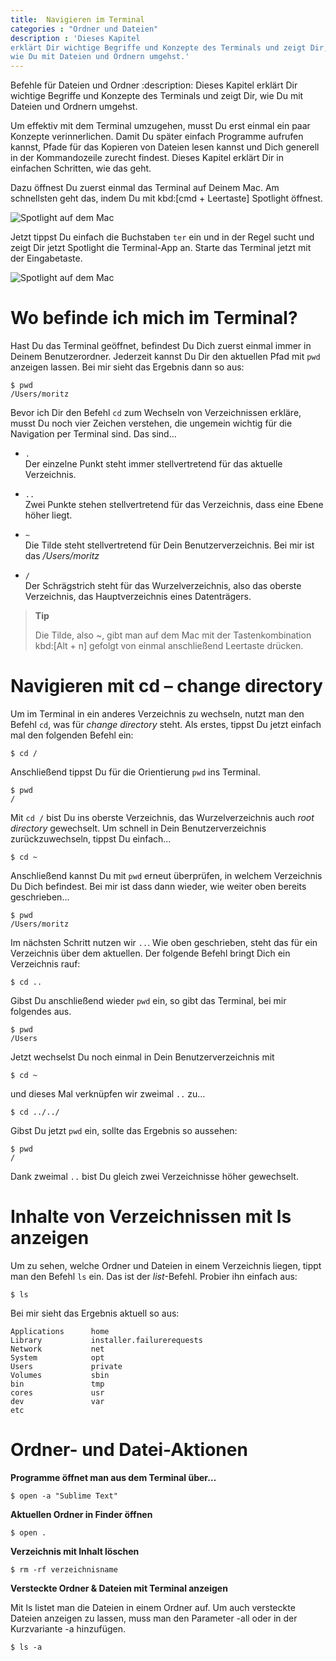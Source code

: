 ```yaml
---
title:  Navigieren im Terminal
categories : "Ordner und Dateien"
description : 'Dieses Kapitel
erklärt Dir wichtige Begriffe und Konzepte des Terminals und zeigt Dir,
wie Du mit Dateien und Ordnern umgehst.'
---
```

Befehle für Dateien und Ordner :description: Dieses Kapitel erklärt Dir
wichtige Begriffe und Konzepte des Terminals und zeigt Dir, wie Du mit
Dateien und Ordnern umgehst.

Um effektiv mit dem Terminal umzugehen, musst Du erst einmal ein paar
Konzepte verinnerlichen. Damit Du später einfach Programme aufrufen
kannst, Pfade für das Kopieren von Dateien lesen kannst und Dich
generell in der Kommandozeile zurecht findest. Dieses Kapitel erklärt
Dir in einfachen Schritten, wie das geht.

Dazu öffnest Du zuerst einmal das Terminal auf Deinem Mac. Am
schnellsten geht das, indem Du mit kbd:\[cmd + Leertaste\] Spotlight
öffnest.

![Spotlight auf dem Mac](../images/terminal-spotlight-1.png)

Jetzt tippst Du einfach die Buchstaben `ter` ein und in der Regel sucht
und zeigt Dir jetzt Spotlight die Terminal-App an. Starte das Terminal
jetzt mit der Eingabetaste.

![Spotlight auf dem Mac](../images/terminal-spotlight-2.png)

# Wo befinde ich mich im Terminal?

Hast Du das Terminal geöffnet, befindest Du Dich zuerst einmal immer in
Deinem Benutzerordner. Jederzeit kannst Du Dir den aktuellen Pfad mit
`pwd` anzeigen lassen. Bei mir sieht das Ergebnis dann so aus:

    $ pwd
    /Users/moritz

Bevor ich Dir den Befehl `cd` zum Wechseln von Verzeichnissen erkläre,
musst Du noch vier Zeichen verstehen, die ungemein wichtig für die
Navigation per Terminal sind. Das sind…

  - `.`  
    Der einzelne Punkt steht immer stellvertretend für das aktuelle
    Verzeichnis.

  - `..`  
    Zwei Punkte stehen stellvertretend für das Verzeichnis, dass eine
    Ebene höher liegt.

  - `~`  
    Die Tilde steht stellvertretend für Dein Benutzerverzeichnis. Bei
    mir ist das */Users/moritz*

  - `/`  
    Der Schrägstrich steht für das Wurzelverzeichnis, also das oberste
    Verzeichnis, das Hauptverzeichnis eines Datenträgers.

> **Tip**
> 
> Die Tilde, also \~, gibt man auf dem Mac mit der Tastenkombination
> kbd:\[Alt + n\] gefolgt von einmal anschließend Leertaste drücken.

# Navigieren mit cd – change directory

Um im Terminal in ein anderes Verzeichnis zu wechseln, nutzt man den
Befehl `cd`, was für *change directory* steht. Als erstes, tippst Du
jetzt einfach mal den folgenden Befehl ein:

    $ cd /

Anschließend tippst Du für die Orientierung `pwd` ins Terminal.

    $ pwd
    /

Mit `cd /` bist Du ins oberste Verzeichnis, das Wurzelverzeichnis auch
*root directory* gewechselt. Um schnell in Dein Benutzerverzeichnis
zurückzuwechseln, tippst Du einfach…

    $ cd ~

Anschließend kannst Du mit `pwd` erneut überprüfen, in welchem
Verzeichnis Du Dich befindest. Bei mir ist dass dann wieder, wie weiter
oben bereits geschrieben…

    $ pwd
    /Users/moritz

Im nächsten Schritt nutzen wir `..`. Wie oben geschrieben, steht das für
ein Verzeichnis über dem aktuellen. Der folgende Befehl bringt Dich ein
Verzeichnis rauf:

    $ cd ..

Gibst Du anschließend wieder `pwd` ein, so gibt das Terminal, bei mir
folgendes aus.

    $ pwd
    /Users

Jetzt wechselst Du noch einmal in Dein Benutzerverzeichnis mit

    $ cd ~

und dieses Mal verknüpfen wir zweimal `..` zu…

    $ cd ../../

Gibst Du jetzt `pwd` ein, sollte das Ergebnis so aussehen:

    $ pwd
    /

Dank zweimal `..` bist Du gleich zwei Verzeichnisse höher gewechselt.

# Inhalte von Verzeichnissen mit ls anzeigen

Um zu sehen, welche Ordner und Dateien in einem Verzeichnis liegen,
tippt man den Befehl `ls` ein. Das ist der *list*-Befehl. Probier ihn
einfach aus:

    $ ls

Bei mir sieht das Ergebnis aktuell so aus:

    Applications      home
    Library           installer.failurerequests
    Network           net
    System            opt
    Users             private
    Volumes           sbin
    bin               tmp
    cores             usr
    dev               var
    etc

# Ordner- und Datei-Aktionen

**Programme öffnet man aus dem Terminal über…**

    $ open -a "Sublime Text"

**Aktuellen Ordner in Finder öffnen**

    $ open .

**Verzeichnis mit Inhalt löschen**

    $ rm -rf verzeichnisname

**Versteckte Ordner & Dateien mit Terminal anzeigen**

Mit ls listet man die Dateien in einem Ordner auf. Um auch versteckte
Dateien anzeigen zu lassen, muss man den Parameter -all oder in der
Kurzvariante -a hinzufügen.

    $ ls -a
